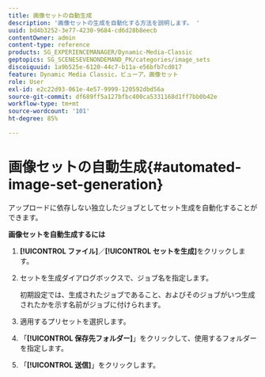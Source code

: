 ```yaml
---
title: 画像セットの自動生成
description: '画像セットの生成を自動化する方法を説明します。 '
uuid: bd4b3252-3e77-4230-9684-cd6d28b8eecb
contentOwner: admin
content-type: reference
products: SG_EXPERIENCEMANAGER/Dynamic-Media-Classic
geptopics: SG_SCENESEVENONDEMAND_PK/categories/image_sets
discoiquuid: 1a9b525e-6120-44c7-b11a-e56bfb7cd017
feature: Dynamic Media Classic，ビューア，画像セット
role: User
exl-id: e2c22d93-061e-4e57-9999-120592dbd56a
source-git-commit: df689ff5a127bfbc400ca5331168d1ff7bb0b42e
workflow-type: tm+mt
source-wordcount: '101'
ht-degree: 85%

---
```


# 画像セットの自動生成{#automated-image-set-generation}

<!-- 

Comment Type: remark
Last Modified By: 
Last Modified Date: 

<p>New for 6.5</p>

 -->

アップロードに依存しない独立したジョブとしてセット生成を自動化することができます。

**画像セットを自動生成するには**

1. **[!UICONTROL ファイル]**／**[!UICONTROL セットを生成]**&#x200B;をクリックします。
1. セットを生成ダイアログボックスで、ジョブ名を指定します。

   初期設定では、生成されたジョブであること、およびそのジョブがいつ生成されたかを示す名前がジョブに付けられます。

1. 適用するプリセットを選択します。
1. 「**[!UICONTROL 保存先フォルダー]**」をクリックして、使用するフォルダーを指定します。
1. 「**[!UICONTROL 送信]**」をクリックします。
